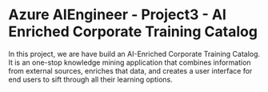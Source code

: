 # Azure AIEngineer - Project3 - AI Enriched Corporate Training Catalog


In this project, we are have build an AI-Enriched Corporate Training Catalog. It is an one-stop knowledge mining application that combines information from external sources, enriches that data, and creates a user interface for end users to sift through all their learning options.
